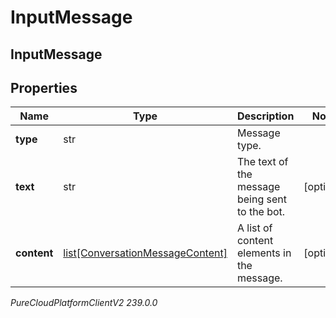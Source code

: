 # InputMessage

## InputMessage

## Properties

|Name | Type | Description | Notes|
|------------ | ------------- | ------------- | -------------|
| **type** | str | Message type. | |
| **text** | str | The text of the message being sent to the bot. | [optional] |
| **content** | [list[ConversationMessageContent]](ConversationMessageContent) | A list of content elements in the message. | [optional] |



_PureCloudPlatformClientV2 239.0.0_
